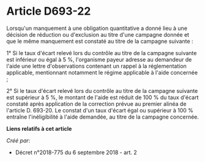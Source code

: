 # Article D693-22

Lorsqu'un manquement à une obligation quantitative a donné lieu à une décision de réduction ou d'exclusion au titre d'une
campagne donnée et que le même manquement est constaté au titre de la campagne suivante :

1° Si le taux d'écart relevé lors du contrôle au titre de la campagne suivante est inférieur ou égal à 5 %, l'organisme
payeur adresse au demandeur de l'aide une lettre d'observations contenant un rappel à la réglementation applicable,
mentionnant notamment le régime applicable à l'aide concernée ;

2° Si le taux d'écart relevé lors du contrôle au titre de la campagne suivante est supérieur à 5 %, le montant de l'aide est
réduit de 100 % du taux d'écart constaté après application de la correction prévue au premier alinéa de l'article D. 693-20.
Le constat d'un taux d'écart égal ou supérieur à 100 % entraîne l'inéligibilité à l'aide demandée, au titre de la campagne
concernée.

**Liens relatifs à cet article**

_Créé par_:

  - Décret n°2018-775 du 6 septembre 2018 - art. 2

